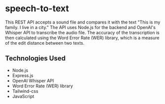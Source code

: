 # speech-to-text

This REST API accepts a sound file and compares it with the text "This is my family. I live in a city." The API uses Node.js for the backend and OpenAI's Whisper API to transcribe the audio file. The accuracy of the transcription is then calculated using the Word Error Rate (WER) library, which is a measure of the edit distance between two texts.


## Technologies Used
- Node.js
- Express.js
- OpenAI Whisper API
- Word Error Rate (WER) library
- Tailwind-css
- JavaScript
